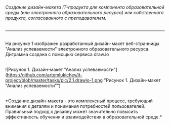 ###### Создание дизайн-макета IT-продукта для компонента образовательной среды (или электронного образовательного ресурса) или собственного продукта, согласованного с преподавателем.

------------

<br>
На рисунке 1 изображен разработанный дизайн-макет веб-странницы "Анализ успеваемости" электронного образовательного ресурса. Диграмма создана с помощью сервиса draw.io <br><br>

![Рисунок 1. Дизайн-макет "Анализ успеваемости"](https://github.com/artemlukichev/it-project/blob/master/tasks/pic/2.1.drawio-1.png "Рисунок 1. Дизайн-макет "Анализ успеваемости"")




<br>
*Создание дизайн-макета - это комплексный процесс, требующий внимания к деталям и понимания потребностей пользователей. Правильный подход к дизайну может значительно повысить эффективность обучения и взаимодействия в образовательной среде.*
